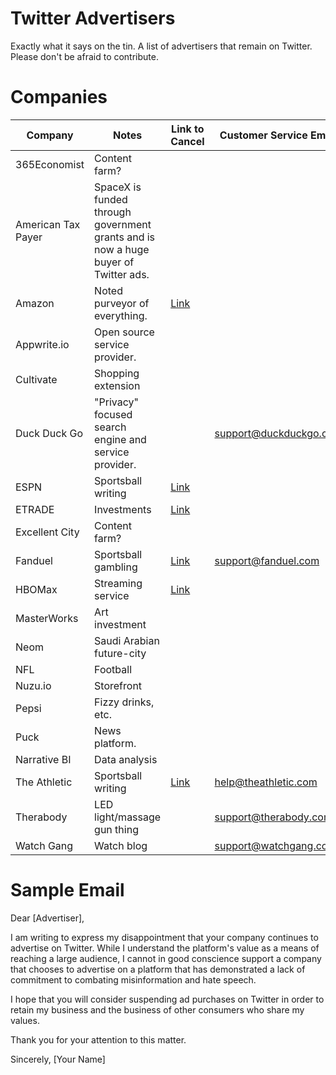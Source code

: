 # Twitter Advertisers
Exactly what it says on the tin. A list of advertisers that remain on Twitter. 
Please don't be afraid to contribute. 

# Companies
Company | Notes | Link to Cancel | Customer Service Email
--- | --- | --- | ---
365Economist | Content farm? | | 
American Tax Payer | SpaceX is funded through government grants and is now a huge buyer of Twitter ads. | | 
Amazon | Noted purveyor of everything. | [Link](https://www.amazon.com/gp/help/customer/display.html?nodeId=202189180) | 
Appwrite.io | Open source service provider. | |
Cultivate | Shopping extension | | 
Duck Duck Go | "Privacy" focused search engine and service provider. | | support@duckduckgo.com
ESPN | Sportsball writing | [Link](https://www.espn.com/watch/help) | 
ETRADE | Investments | [Link](https://us.etrade.com/e/t/user/accountpreferences) | 
Excellent City | Content farm? | | 
Fanduel | Sportsball gambling | [Link](https://www.fanduel.com/support/cancel-account) | support@fanduel.com
HBOMax | Streaming service | [Link](https://help.hbomax.com/hc/en-us/articles/360053156871-Cancel-your-subscription) | 
MasterWorks | Art investment | | 
Neom | Saudi Arabian future-city | | 
NFL | Football | | 
Nuzu.io | Storefront | |
Pepsi | Fizzy drinks, etc. | | 
Puck | News platform. | | 
Narrative BI | Data analysis | | 
The Athletic | Sportsball writing | [Link](https://www.theathletic.com/help/cancel-subscription/) | help@theathletic.com
Therabody | LED light/massage gun thing | | support@therabody.com
Watch Gang | Watch blog | | support@watchgang.com


# Sample Email

Dear [Advertiser],

I am writing to express my disappointment that your company continues to advertise on Twitter. While I understand the platform's value as a means of reaching a large audience, I cannot in good conscience support a company that chooses to advertise on a platform that has demonstrated a lack of commitment to combating misinformation and hate speech.

I hope that you will consider suspending ad purchases on Twitter in order to retain my business and the business of other consumers who share my values.

Thank you for your attention to this matter.

Sincerely,
[Your Name]
